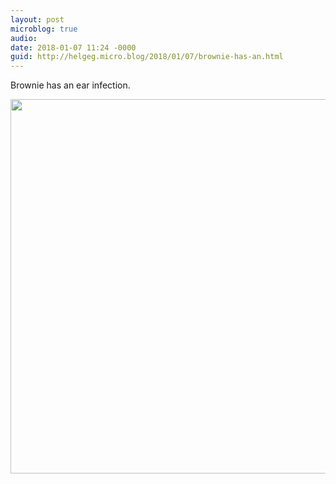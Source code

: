 ```yaml
---
layout: post
microblog: true
audio: 
date: 2018-01-07 11:24 -0000
guid: http://helgeg.micro.blog/2018/01/07/brownie-has-an.html
---
```

Brownie has an ear infection. 

<img src="http://helgeg.micro.blog/uploads/2018/716f5fbde0.jpg" width="600" height="599" />
